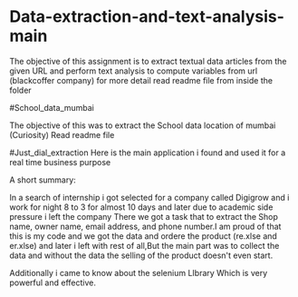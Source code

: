# Data-extraction-and-text-analysis-main

The objective of this assignment is to extract textual data articles from the given URL and perform text analysis to compute variables from url (blackcoffer company)
for more detail read readme file from inside the folder

#School_data_mumbai

The objective of this was to extract the School data location of mumbai (Curiosity)
Read readme file

#Just_dial_extraction
Here is the main application i found and used it for a real time business purpose

A short summary:
  
  In a search of internship i got selected for a company called Digigrow and i work for night 8 to 3 for almost 10 days and later due to academic side pressure i left the company
There we got a task that to extract the Shop name, owner name, email address, and phone number.I am proud of that this is my code and we got the data and ordere the product (re.xlse and er.xlse) and later i left with rest of all,But the main part was to collect the data and without the data the selling of the product doesn't even start.

Additionally i came to know about the selenium LIbrary Which is very powerful and effective.







